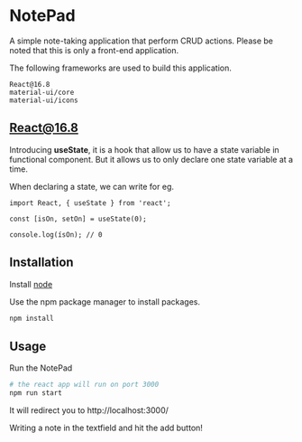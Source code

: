 # NotePad

A simple note-taking application that perform CRUD actions. Please be noted that this is only a front-end application.

The following frameworks are used to build this application.

```
React@16.8
material-ui/core
material-ui/icons
```

## React@16.8

Introducing **useState**, it is a hook that allow us to have a state variable in functional component. But it allows us to only declare one state variable at a time.

When declaring a state, we can write for eg.

```
import React, { useState } from 'react';

const [isOn, setOn] = useState(0);

console.log(ísOn); // 0

```

## Installation 

Install [node](https://nodejs.org/en/) 

Use the npm package manager to install packages.

```bash
npm install
```

## Usage
Run the NotePad

```bash
# the react app will run on port 3000
npm run start
```

It will redirect you to http://localhost:3000/

Writing a note in the textfield and hit the add button! 